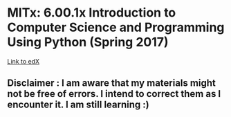 # MITx: 6.00.1x Introduction to Computer Science and Programming Using Python (Spring 2017)

[Link to edX](https://www.edx.org/course/introduction-computer-science-mitx-6-00-1x-9)

## Disclaimer : I am aware that my materials might not be free of errors. I intend to correct them as I encounter it. I am still learning :)


